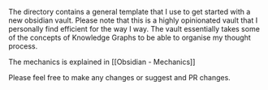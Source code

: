 The directory contains a general template that I use to get started with a new obsidian vault. Please note that this is a highly opinionated vault that I personally find efficient for the way I way. The vault essentially takes some of the concepts of Knowledge Graphs to be able to organise my thought process. 

The mechanics is explained in [[Obsidian - Mechanics]]

Please feel free to make any changes or suggest and PR changes. 





